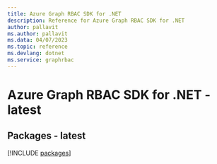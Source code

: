 ```yaml
---
title: Azure Graph RBAC SDK for .NET
description: Reference for Azure Graph RBAC SDK for .NET
author: pallavit
ms.author: pallavit
ms.data: 04/07/2023
ms.topic: reference
ms.devlang: dotnet
ms.service: graphrbac
---
```

# Azure Graph RBAC SDK for .NET - latest
## Packages - latest
[!INCLUDE [packages](graph-rbac-index.md)]